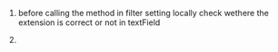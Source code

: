 1. before calling the method in filter setting locally check wethere the extension is correct or not in 
   textField
 
 2. 